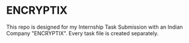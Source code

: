# ENCRYPTIX
This repo is designed for my Internship Task Submission with an Indian Company "ENCRYPTIX". Every task file is created separately.  
